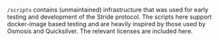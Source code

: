 `/scripts` contains (unmaintained) infrastructure that was used for early testing and development of the Stride protocol. The scripts here support docker-image based testing and are heavily inspired by those used by Osmosis and Quicksilver. The relevant licenses are included here.
